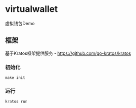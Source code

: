 # virtualwallet
虚拟钱包Demo


## 框架
基于Kratos框架提供服务 - https://github.com/go-kratos/kratos

### 初始化
```
make init
```

### 运行
```
kratos run
```
